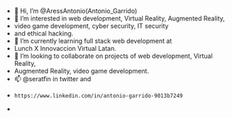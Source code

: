 - 👋 Hi, I’m @AressAntonio(Antonio_Garrido)
- 👀 I’m interested in web development, Virtual Reality, Augmented Reality, 
- video game development, cyber security, IT security 
- and ethical hacking.
- 🌱 I’m currently learning full stack web development at 
- Lunch X Innovaccion Virtual Latan.
- 💞️ I’m looking to collaborate on projects of web development, Virtual Reality, 
- Augmented Reality, video game development.
- 📫 @seratfin in twitter and 
-     https://www.linkedin.com/in/antonio-garrido-9013b7249
-     

<!---
AressAntonio/AressAntonio is a ✨ special ✨ repository because its `README.md` (this file) appears on your GitHub profile.
You can click the Preview link to take a look at your changes.
--->
